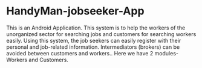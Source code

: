 # HandyMan-jobseeker-App
This is an Android Application. This system is to help the workers of the unorganized sector for searching jobs and customers for searching workers easily. Using this system, the job seekers can easily register with their personal and job-related information. Intermediators (brokers) can be avoided between customers and workers.. Here we have 2 modules- Workers and Customers.
